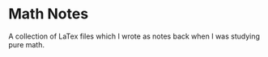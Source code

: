 # Math Notes

A collection of LaTex files which I wrote as notes back when I was studying pure math.
